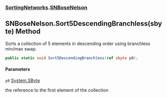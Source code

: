 ### [SortingNetworks](SortingNetworks.md 'SortingNetworks').[SNBoseNelson](SortingNetworks.SNBoseNelson.md 'SortingNetworks.SNBoseNelson')

## SNBoseNelson.Sort5DescendingBranchless(sbyte) Method

Sorts a collection of 5 elements in descending order using branchless min/max swap.

```csharp
public static void Sort5DescendingBranchless(ref sbyte p0);
```
#### Parameters

<a name='SortingNetworks.SNBoseNelson.Sort5DescendingBranchless(sbyte).p0'></a>

`p0` [System.SByte](https://docs.microsoft.com/en-us/dotnet/api/System.SByte 'System.SByte')

the reference to the first element of the collection